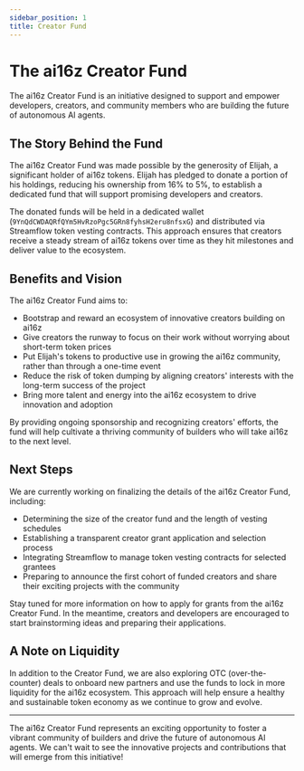```yaml
---
sidebar_position: 1
title: Creator Fund
---
```


# The ai16z Creator Fund

The ai16z Creator Fund is an initiative designed to support and empower developers, creators, and community members who are building the future of autonomous AI agents.

## The Story Behind the Fund

The ai16z Creator Fund was made possible by the generosity of Elijah, a significant holder of ai16z tokens. Elijah has pledged to donate a portion of his holdings, reducing his ownership from 16% to 5%, to establish a dedicated fund that will support promising developers and creators.

The donated funds will be held in a dedicated wallet (`9YnQdCWDAQRfQYm5HvRzoPgc5GRn8fyhsH2eru8nfsxG`) and distributed via Streamflow token vesting contracts. This approach ensures that creators receive a steady stream of ai16z tokens over time as they hit milestones and deliver value to the ecosystem.

## Benefits and Vision

The ai16z Creator Fund aims to:

- Bootstrap and reward an ecosystem of innovative creators building on ai16z
- Give creators the runway to focus on their work without worrying about short-term token prices
- Put Elijah's tokens to productive use in growing the ai16z community, rather than through a one-time event
- Reduce the risk of token dumping by aligning creators' interests with the long-term success of the project
- Bring more talent and energy into the ai16z ecosystem to drive innovation and adoption

By providing ongoing sponsorship and recognizing creators' efforts, the fund will help cultivate a thriving community of builders who will take ai16z to the next level.

## Next Steps

We are currently working on finalizing the details of the ai16z Creator Fund, including:

- Determining the size of the creator fund and the length of vesting schedules
- Establishing a transparent creator grant application and selection process
- Integrating Streamflow to manage token vesting contracts for selected grantees
- Preparing to announce the first cohort of funded creators and share their exciting projects with the community

Stay tuned for more information on how to apply for grants from the ai16z Creator Fund. In the meantime, creators and developers are encouraged to start brainstorming ideas and preparing their applications.

## A Note on Liquidity

In addition to the Creator Fund, we are also exploring OTC (over-the-counter) deals to onboard new partners and use the funds to lock in more liquidity for the ai16z ecosystem. This approach will help ensure a healthy and sustainable token economy as we continue to grow and evolve.

---

The ai16z Creator Fund represents an exciting opportunity to foster a vibrant community of builders and drive the future of autonomous AI agents. We can't wait to see the innovative projects and contributions that will emerge from this initiative!
